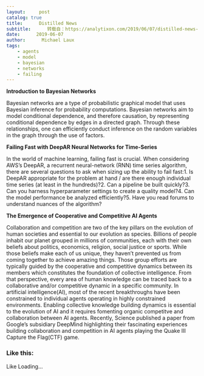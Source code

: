 ```yaml
---
layout:     post
catalog: true
title:      Distilled News
subtitle:      转载自：https://analytixon.com/2019/06/07/distilled-news-1092/
date:      2019-06-07
author:      Michael Laux
tags:
    - agents
    - model
    - bayesian
    - networks
    - failing
---
```


**Introduction to Bayesian Networks**

Bayesian networks are a type of probabilistic graphical model that uses Bayesian inference for probability computations. Bayesian networks aim to model conditional dependence, and therefore causation, by representing conditional dependence by edges in a directed graph. Through these relationships, one can efficiently conduct inference on the random variables in the graph through the use of factors.

**Failing Fast with DeepAR Neural Networks for Time-Series**

In the world of machine learning, failing fast is crucial. When considering AWS’s DeepAR, a recurrent neural-network (RNN) time series algorithm, there are several questions to ask when sizing up the ability to fail fast:1. Is DeepAR appropriate for the problem at hand / are there enough individual time series (at least in the hundreds)?2. Can a pipeline be built quickly?3. Can you harness hyperparameter settings to create a quality model?4. Can the model performance be analyzed efficiently?5. Have you read forums to understand nuances of the algorithm?

**The Emergence of Cooperative and Competitive AI Agents**

Collaboration and competition are two of the key pillars on the evolution of human societies and essential to our evolution as species. Billions of people inhabit our planet grouped in millions of communities, each with their own beliefs about politics, economics, religion, social justice or sports. While those beliefs make each of us unique, they haven’t prevented us from coming together to achieve amazing things. Those group efforts are typically guided by the cooperative and competitive dynamics between its members which constitutes the foundation of collective intelligence. From that perspective, every area of human knowledge can be traced back to a collaborative and/or competitive dynamic in a specific community. In artificial intelligence(AI), most of the recent breakthroughs have been constrained to individual agents operating in highly constrained environments. Enabling collective knowledge building dynamics is essential to the evolution of AI and it requires fomenting organic competitve and collaboration between AI agents. Recently, Science published a paper from Google’s subsidiary DeepMind highlighting their fascinating experiences building collaboration and competition in AI agents playing the Quake III Capture the Flag(CTF) game.

### Like this:

Like Loading...
